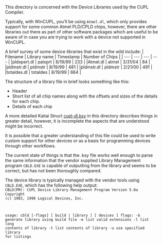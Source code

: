 This directory is concerned with the Device Libraries used by the CUPL Compiler.

Typically, with WinCUPL, you'll be using <code>Atmel.dl</code>, which only provides support for some common Atmel PLD/CPLD chips, however, there are other libraries out there as part of other software packages which are useful to be aware of in case you are trying to work with a device not supported in WinCUPL.

A brief survey of some device libraries that exist in the wild include:
| Filename   | Library name  | Timestamp    | Number of Chips       |
| ---        | ---           | ---     | ---                   |
|pldxpert.dl | palxprt       | 8/19/99 | 233 |
|Atmel.dl    | atmel         | 3/31/04 |  84 |
|pldmstr.dl  | pldmstr       | 8/19/99 | 481 |
|pldmstr.dl  | pldmstr       | 2/21/00 | 491 |
|totaldes.dl | totaldes      | 8/19/99 | 664 |


The structure of a library file in brief looks something like this:
* Header
* Short list of all chip names along with the offsets and sizes of the details for each chip.
* Details of each chip

A more detailed Kaitai Struct [cupl-dl.ksy](cupl-dl.ksy) in this directory describes things in greater detail, however, it is incomplete the aspects that are understood might be incorrect.

It is possible that a greater understanding of this file could be used to write custom support for other devices or as a basis for programming devices through other workflows.

The current state of things is that the .ksy file works well enough to parse the same information that the vendor supplied Library Management program <code>CBLD.EXE</code> is capable of outputting from the library and seems to be correct, but has not been thoroughly compared.

The device library is typically managed with the vendor tools using <code>CBLD.EXE</code>, which has the following help output:
<code>
CBLD(PM): CUPL Device Library Management Program
Version 5.0a
Copyright (c) 1983, 1998 Logical Devices, Inc.

usage: cbld [-flags] [ build | library ] [ devices ]
flags:
          -b   generate library using build file
          -e   list valid extensions
          -l   list long contents of library
          -t   list contents of library
          -u   use specified library for listings
</code>
